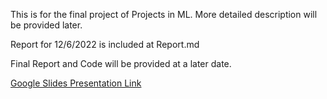 This is for the final project of Projects in ML. More detailed description will be provided later. 

Report for 12/6/2022 is included at Report.md

Final Report and Code will be provided at a later date.

[Google Slides Presentation Link](https://docs.google.com/presentation/d/1HBJzE3sBF__nWo_nvdz2x2-s_ws9i6HC/edit?usp=sharing&ouid=108357174084582086995&rtpof=true&sd=true)

